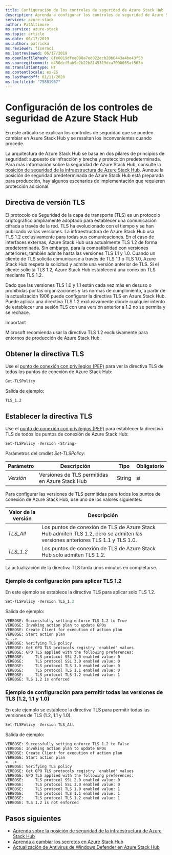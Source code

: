 ```yaml
---
title: Configuración de los controles de seguridad de Azure Stack Hub
description: Aprenda a configurar los controles de seguridad de Azure Stack Hub
services: azure-stack
author: PatAltimore
ms.service: azure-stack
ms.topic: article
ms.date: 06/17/2019
ms.author: patricka
ms.reviewer: fiseraci
ms.lastreviewed: 06/17/2019
ms.openlocfilehash: 8fe0019dfee098a7ed022ecb20b6443a4be43f53
ms.sourcegitcommit: d450dcf5ab9e2b22b8145319dca7098065af563b
ms.translationtype: HT
ms.contentlocale: es-ES
ms.lasthandoff: 01/11/2020
ms.locfileid: "75881967"
---
```

# <a name="configure-azure-stack-hub-security-controls"></a>Configuración de los controles de seguridad de Azure Stack Hub

En este artículo se explican los controles de seguridad que se pueden cambiar en Azure Stack Hub y se resaltan los inconvenientes cuando procede.

La arquitectura de Azure Stack Hub se basa en dos pilares de principios de seguridad: supuesto de infracción y brecha y protección predeterminada. Para más información sobre la seguridad de Azure Stack Hub, consulte la [posición de seguridad de la infraestructura de Azure Stack Hub](azure-stack-security-foundations.md). Aunque la posición de seguridad predeterminada de Azure Stack Hub está preparada para producción, hay algunos escenarios de implementación que requieren protección adicional.

## <a name="tls-version-policy"></a>Directiva de versión TLS

El protocolo de Seguridad de la capa de transporte (TLS) es un protocolo criptográfico ampliamente adoptado para establecer una comunicación cifrada a través de la red. TLS ha evolucionado con el tiempo y se han publicado varias versiones. La infraestructura de Azure Stack Hub usa TLS 1.2 exclusivamente para todas sus comunicaciones. En el caso de interfaces externas, Azure Stack Hub usa actualmente TLS 1.2 de forma predeterminada. Sin embargo, para la compatibilidad con versiones anteriores, también admite hasta las versiones TLS 1.1 y 1.0. Cuando un cliente de TLS solicita comunicarse a través de TLS 1.1 o TLS 1.0, Azure Stack Hub respeta la solicitud y admite una versión anterior de TLS. Si el cliente solicita TLS 1.2, Azure Stack Hub establecerá una conexión TLS mediante TLS 1.2.

Dado que las versiones TLS 1.0 y 1.1 están cada vez más en desuso o prohibidas por las organizaciones y las normas de cumplimiento, a partir de la actualización 1906 puede configurar la directiva TLS en Azure Stack Hub. Puede aplicar una directiva TLS 1.2 exclusivamente donde cualquier intento de establecer una sesión TLS con una versión anterior a 1.2 no se permita y se rechace.

> [!IMPORTANT]
> Microsoft recomienda usar la directiva TLS 1.2 exclusivamente para entornos de producción de Azure Stack Hub.

## <a name="get-tls-policy"></a>Obtener la directiva TLS

Use el [punto de conexión con privilegios (PEP)](azure-stack-privileged-endpoint.md) para ver la directiva TLS de todos los puntos de conexión de Azure Stack Hub:

```powershell
Get-TLSPolicy
```

Salida de ejemplo:

    TLS_1.2

## <a name="set-tls-policy"></a>Establecer la directiva TLS

Use el [punto de conexión con privilegios (PEP)](azure-stack-privileged-endpoint.md) para establecer la directiva TLS de todos los puntos de conexión de Azure Stack Hub:

```powershell
Set-TLSPolicy -Version <String>
```

Parámetros del cmdlet *Set-TLSPolicy*:

| Parámetro | Descripción | Tipo | Obligatorio |
|---------|---------|---------|---------|
| *Versión* | Versiones de TLS permitidas en Azure Stack Hub | String | sí|

Para configurar las versiones de TLS permitidas para todos los puntos de conexión de Azure Stack Hub, use uno de los valores siguientes:

| Valor de la versión | Descripción |
|---------|---------|
| *TLS_All* | Los puntos de conexión de TLS de Azure Stack Hub admiten TLS 1.2, pero se admiten las versiones anteriores TLS 1.1 y TLS 1.0. |
| *TLS_1.2* | Los puntos de conexión de TLS de Azure Stack Hub solo admiten TLS 1.2. | 

La actualización de la directiva TLS tarda unos minutos en completarse.

### <a name="enforce-tls-12-configuration-example"></a>Ejemplo de configuración para aplicar TLS 1.2

En este ejemplo se establece la directiva TLS para aplicar solo TLS 1.2.

```powershell
Set-TLSPolicy -Version TLS_1.2
```

Salida de ejemplo:

    VERBOSE: Successfully setting enforce TLS 1.2 to True
    VERBOSE: Invoking action plan to update GPOs
    VERBOSE: Create Client for execution of action plan
    VERBOSE: Start action plan
    <...>
    VERBOSE: Verifying TLS policy
    VERBOSE: Get GPO TLS protocols registry 'enabled' values
    VERBOSE: GPO TLS applied with the following preferences:
    VERBOSE:     TLS protocol SSL 2.0 enabled value: 0
    VERBOSE:     TLS protocol SSL 3.0 enabled value: 0
    VERBOSE:     TLS protocol TLS 1.0 enabled value: 0
    VERBOSE:     TLS protocol TLS 1.1 enabled value: 0
    VERBOSE:     TLS protocol TLS 1.2 enabled value: 1
    VERBOSE: TLS 1.2 is enforced

### <a name="allow-all-versions-of-tls-12-11-and-10-configuration-example"></a>Ejemplo de configuración para permitir todas las versiones de TLS (1.2, 1.1 y 1.0)

En este ejemplo se establece la directiva TLS para permitir todas las versiones de TLS (1.2, 1.1 y 1.0).

```powershell
Set-TLSPolicy -Version TLS_All
```

Salida de ejemplo:

    VERBOSE: Successfully setting enforce TLS 1.2 to False
    VERBOSE: Invoking action plan to update GPOs
    VERBOSE: Create Client for execution of action plan
    VERBOSE: Start action plan
    <...>
    VERBOSE: Verifying TLS policy
    VERBOSE: Get GPO TLS protocols registry 'enabled' values
    VERBOSE: GPO TLS applied with the following preferences:
    VERBOSE:     TLS protocol SSL 2.0 enabled value: 0
    VERBOSE:     TLS protocol SSL 3.0 enabled value: 0
    VERBOSE:     TLS protocol TLS 1.0 enabled value: 1
    VERBOSE:     TLS protocol TLS 1.1 enabled value: 1
    VERBOSE:     TLS protocol TLS 1.2 enabled value: 1
    VERBOSE: TLS 1.2 is not enforced

## <a name="next-steps"></a>Pasos siguientes

- [Aprenda sobre la posición de seguridad de la infraestructura de Azure Stack Hub](azure-stack-security-foundations.md)
- [Aprenda a cambiar los secretos en Azure Stack Hub](azure-stack-rotate-secrets.md)
- [Actualización de Antivirus de Windows Defender en Azure Stack Hub](azure-stack-security-av.md)
